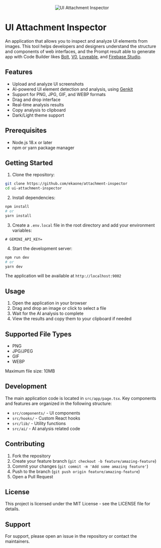 <div align="center">
  <img src="https://res.cloudinary.com/ddjsyskef/image/upload/v1748224780/public/mbldlpbqw0mprnaqsiby.png" alt="UI Attachment Inspector" />
</div>


# UI Attachment Inspector

An application that allows you to inspect and analyze UI elements from images. This tool helps developers and designers understand the structure and components of web interfaces, and the Prompt result able to generate app with Code Builder likes [Bolt](https://bolt.new), [V0](https://v0.dev), [Loveable](https://loveable.dev), and [Firebase Studio](https://studio.firebase.google.com).

## Features

- Upload and analyze UI screenshots
- AI-powered UI element detection and analysis, using [Genkit](https://genkit.dev/)
- Support for PNG, JPG, GIF, and WEBP formats
- Drag and drop interface
- Real-time analysis results
- Copy analysis to clipboard
- Dark/Light theme support

## Prerequisites

- Node.js 18.x or later
- npm or yarn package manager

## Getting Started

1. Clone the repository:
```bash
git clone https://github.com/ekaone/attachment-inspector
cd ui-attachment-inspector
```

2. Install dependencies:
```bash
npm install
# or
yarn install
```

3. Create a `.env.local` file in the root directory and add your environment variables:
```env
# GEMINI_API_KEY=
```

4. Start the development server:
```bash
npm run dev
# or
yarn dev
```

The application will be available at `http://localhost:9002`

## Usage

1. Open the application in your browser
2. Drag and drop an image or click to select a file
3. Wait for the AI analysis to complete
4. View the results and copy them to your clipboard if needed

## Supported File Types

- PNG
- JPG/JPEG
- GIF
- WEBP

Maximum file size: 10MB

## Development

The main application code is located in `src/app/page.tsx`. Key components and features are organized in the following structure:

- `src/components/` - UI components
- `src/hooks/` - Custom React hooks
- `src/lib/` - Utility functions
- `src/ai/` - AI analysis related code

## Contributing

1. Fork the repository
2. Create your feature branch (`git checkout -b feature/amazing-feature`)
3. Commit your changes (`git commit -m 'Add some amazing feature'`)
4. Push to the branch (`git push origin feature/amazing-feature`)
5. Open a Pull Request

## License

This project is licensed under the MIT License - see the LICENSE file for details.

## Support

For support, please open an issue in the repository or contact the maintainers.



